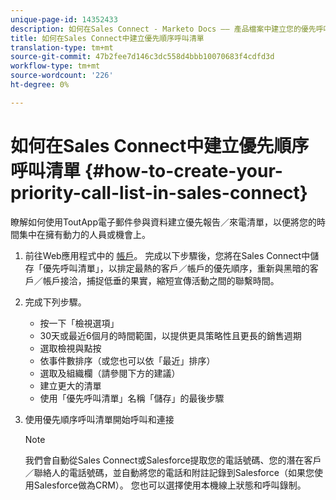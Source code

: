 ```yaml
---
unique-page-id: 14352433
description: 如何在Sales Connect - Marketo Docs —— 產品檔案中建立您的優先呼叫清單
title: 如何在Sales Connect中建立優先順序呼叫清單
translation-type: tm+mt
source-git-commit: 47b2fee7d146c3dc558d4bbb10070683f4cdfd3d
workflow-type: tm+mt
source-wordcount: '226'
ht-degree: 0%

---
```



# 如何在Sales Connect中建立優先順序呼叫清單 {#how-to-create-your-priority-call-list-in-sales-connect}

瞭解如何使用ToutApp電子郵件參與資料建立優先報告／來電清單，以便將您的時間集中在擁有動力的人員或機會上。

1. 前往Web應用程式中的 [帳戶](http://toutapp.com/login)。 完成以下步驟後，您將在Sales Connect中儲存「優先呼叫清單」，以排定最熱的客戶／帳戶的優先順序，重新與黑暗的客戶／帳戶接洽，捕捉低垂的果實，縮短宣傳活動之間的聯繫時間。
1. 完成下列步驟。

   * 按一下「檢視選項」
   * 30天或最近6個月的時間範圍，以提供更具策略性且更長的銷售週期
   * 選取檢視與點按
   * 依事件數排序（或您也可以依「最近」排序）
   * 選取及組織欄（請參閱下方的建議）
   * 建立更大的清單
   * 使用「優先呼叫清單」名稱「儲存」的最後步驟

1. 使用優先順序呼叫清單開始呼叫和連接

   >[!NOTE]
   >
   >我們會自動從Sales Connect或Salesforce提取您的電話號碼、您的潛在客戶／聯絡人的電話號碼，並自動將您的電話和附註記錄到Salesforce（如果您使用Salesforce做為CRM）。 您也可以選擇使用本機線上狀態和呼叫錄制。

